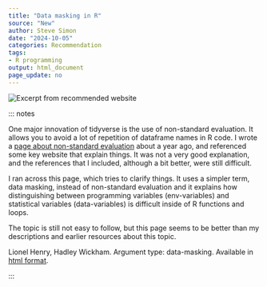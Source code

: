 ```yaml
---
title: "Data masking in R"
source: "New"
author: Steve Simon
date: "2024-10-05"
categories: Recommendation
tags:
- R programming
output: html_document
page_update: no
---
```


![](http://www.pmean.com/new-images/24/data-masking-in-r-01.png "Excerpt from recommended website")

::: notes

One major innovation of tidyverse is the use of non-standard evaluation. It allows you to avoid a lot of repetition of dataframe names in R code. I wrote a [page about non-standard evaluation][sim3] about a year ago, and referenced some key website that explain things. It was not a very good explanation, and the references that I included, although a bit better, were still difficult.

I ran across this page, which tries to clarify things. It uses a simpler term, data masking, instead of non-standard evaluation and it explains how distinguishing between programming variables (env-variables) and statistical variables (data-variables) is difficult inside of R functions and loops.

The topic is still not easy to follow, but this page seems to be better than my descriptions and earlier resources about this topic.

Lionel Henry, Hadley Wickham. Argument type: data-masking. Available in [html format][hen1].

[hen1]: https://rlang.r-lib.org/reference/args_data_masking.html
[sim3]: http://new.pmean.com/non-standard-evaluation/

:::
